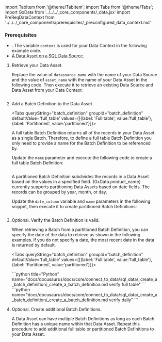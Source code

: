 import TabItem from '@theme/TabItem';
import Tabs from '@theme/Tabs';
import GxData from '../../../_core_components/_data.jsx'
import PreReqDataContext from '../../../_core_components/prerequisites/_preconfigured_data_context.md'

### Prerequisites
- <PreReqDataContext/>.  The variable `context` is used for your Data Context in the following example code.
- [A Data Asset on a SQL Data Source](#create-a-data-asset).

<Tabs>

<TabItem value="procedure" label="Procedure">

1. Retrieve your Data Asset.

   Replace the value of `datasource_name` with the name of your Data Source and the value of `asset_name` with the name of your Data Asset in the following code.  Then execute it to retrieve an existing Data Source and Data Asset from your Data Context:

   ```python title="Python" name="docs/docusaurus/docs/core/connect_to_data/sql_data/_create_a_data_asset/create_a_data_asset.py retrieve a Data Asset"
   ```

2. Add a Batch Definition to the Data Asset.

   <Tabs queryString="batch_definition" groupId="batch_definition" defaultValue='full_table' values={[{label: 'Full table', value:'full_table'}, {label: 'Partitioned', value:'partitioned'}]}>

   <TabItem value="full_table" label="Full table">
   
   A full table Batch Definition returns all of the records in your Data Asset as a single Batch.  Therefore, to define a full table Batch Definition you only need to provide a name for the Batch Definition to be referenced by.
 
   Update the `name` parameter and execute the following code to create a full table Batch Definition:

   ```python title="Python" name="docs/docusaurus/docs/core/connect_to_data/sql_data/_create_a_batch_definition/_create_a_batch_definition.md full table batch definition"
   ```
   </TabItem>

   <TabItem value="partitioned" label="Partitioned">
   
   A partitioned Batch Definition subdivides the records in a Data Asset based on the values in a specified field.  {GxData.product_name} currently supports partitioning Data Assets based on date fields.  The records can be grouped by year, month, or day.

   Update the `date_column` variable and `name` parameters in the following snippet, then execute it to create partitioned Batch Definitions:

   ```python name="docs/docusaurus/docs/core/connect_to_data/sql_data/_create_a_batch_definition/_create_a_batch_definition.md daily batch definition"
   ```
   </TabItem>

   </Tabs>

5. Optional. Verify the Batch Definition is valid.

   When retrieving a Batch from a partitioned Batch Definition, you can specify the date of the data to retrieve as shown in the following examples.  If you do not specify a date, the most recent date in the data is returned by default.

   <Tabs queryString="batch_definition" groupId="batch_definition" defaultValue='full_table' values={[{label: 'Full table', value:'full_table'}, {label: 'Partitioned', value:'partitioned'}]}>

   <TabItem value="full_table" label="Full table">
   ```python title="Python" name="docs/docusaurus/docs/core/connect_to_data/sql_data/_create_a_batch_definition/_create_a_batch_definition.md verify full table"
   ```
   </TabItem>

   <TabItem value="partitioned" label="Partitioned">
   ```python name="docs/docusaurus/docs/core/connect_to_data/sql_data/_create_a_batch_definition/_create_a_batch_definition.md verify daily"
   ```
   </TabItem>

   </Tabs>

6. Optional. Create additional Batch Definitions.

   A Data Asset can have multiple Batch Definitions as long as each Batch Definition has a unique name within that Data Asset. Repeat this procedure to add additional full table or partitioned Batch Definitions to your Data Asset.

</TabItem>

<TabItem value="sample_code" label="Sample code">

```python title="Full sample code" name="docs/docusaurus/docs/core/connect_to_data/sql_data/_create_a_batch_definition/_create_a_batch_definition.md full example"
```

</TabItem>

</Tabs>